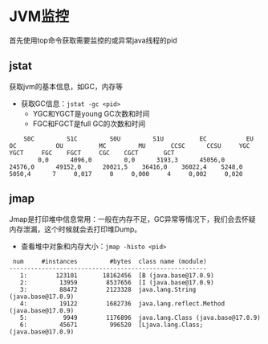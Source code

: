 # JVM监控

首先使用top命令获取需要监控的或异常java线程的pid

## jstat

获取jvm的基本信息，如GC，内存等

- 获取GC信息：`jstat -gc <pid>`
  - YGC和YGCT是young GC次数和时间
  - FGC和FGCT是full GC的次数和时间

```
    S0C         S1C         S0U         S1U          EC           EU           OC           OU          MC         MU       CCSC      CCSU     YGC     YGCT     FGC    FGCT     CGC    CGCT       GCT   
        0,0      4096,0         0,0      3193,3      45056,0      24576,0      49152,0      20021,5    36416,0    36022,4    5248,0    5050,4      7     0,017     0     0,000     4     0,002     0,020
```



## jmap

Jmap是打印堆中信息常用：一般在内存不足，GC异常等情况下，我们会去怀疑内存泄漏，这个时候就会去打印堆Dump。

- 查看堆中对象和内存大小：`jmap -histo <pid>`

```
 num     #instances         #bytes  class name (module)
-------------------------------------------------------
   1:        123101       18162456  [B (java.base@17.0.9)
   2:         13959        8537656  [I (java.base@17.0.9)
   3:         88472        2123328  java.lang.String (java.base@17.0.9)
   4:         19122        1682736  java.lang.reflect.Method (java.base@17.0.9)
   5:          9949        1176896  java.lang.Class (java.base@17.0.9)
   6:         45671         996520  [Ljava.lang.Class; (java.base@17.0.9)
```

